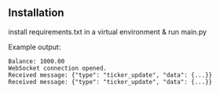 ## Installation 
install requirements.txt in a virtual environment & run main.py

Example output:
```
Balance: 1000.00
WebSocket connection opened.
Received message: {"type": "ticker_update", "data": {...}}
Received message: {"type": "ticker_update", "data": {...}}
```
